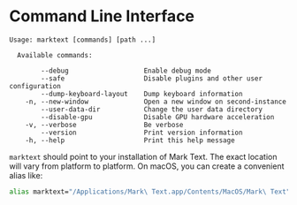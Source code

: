 # Command Line Interface

```
Usage: marktext [commands] [path ...]

  Available commands:

        --debug                   Enable debug mode
        --safe                    Disable plugins and other user configuration
        --dump-keyboard-layout    Dump keyboard information
    -n, --new-window              Open a new window on second-instance
        --user-data-dir           Change the user data directory
        --disable-gpu             Disable GPU hardware acceleration
    -v, --verbose                 Be verbose
        --version                 Print version information
    -h, --help                    Print this help message
```

`marktext` should point to your installation of Mark Text. The exact location will vary from platform to platform. On macOS, you can create a convenient alias like:

```sh
alias marktext="/Applications/Mark\ Text.app/Contents/MacOS/Mark\ Text"
```
